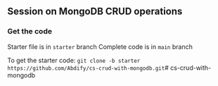 ## Session on MongoDB CRUD operations


### Get the code
Starter file is in `starter` branch
Complete code is in `main` branch


To get the starter code: `git clone -b starter https://github.com/Abdify/cs-crud-with-mongodb.git`#   c s - c r u d - w i t h - m o n g o d b  
 
